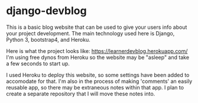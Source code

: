 # django-devblog
This is a basic blog website that can be used to give your users info about your project development. The main technology used here is Django, Python 3, bootstrap4, and Heroku.

Here is what the project looks like: https://learnerdevblog.herokuapp.com/
I'm using free dynos from Heroku so the website may be "asleep" and take a few seconds to start up.

I used Heroku to deploy this website, so some settings have been added to accomodate for that. I'm also in the process of making 'comments' an easily reusable app, so there may be extraneous notes within that app. I plan to create a separate repository that I will move these notes into.
